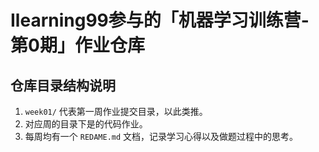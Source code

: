 # Ilearning99参与的「机器学习训练营-第0期」作业仓库



## 仓库目录结构说明

1. `week01/` 代表第一周作业提交目录，以此类推。
2. 对应周的目录下是的代码作业。
2. 每周均有一个 `REDAME.md` 文档，记录学习心得以及做题过程中的思考。

